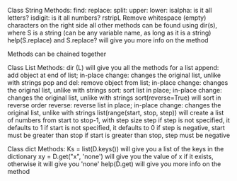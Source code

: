 Class String Methods:
find: 
replace: 
split: 
upper: 
lower: 
isalpha: is it all letters?
isdigit: is it all numbers?
rstripL Remove whitespace (empty) characters on the right side
all other methods can be found using dir(s), where S is a string (can be any variable name, as long as it is a string)
help(S.replace) and S.replace? will give you more info on the method

Methods can be chained together


Class List Methods:
dir (L) will give you all the methods for a list
append: add object at end of list; in-place change: changes the original list, unlike with strings
pop and del: remove object from list; in-place change: changes the original list, unlike with strings
sort: sort list in place; in-place change: changes the original list, unlike with strings
    sort(reverse=True) will sort in reverse order
reverse: reverse list in place; in-place change: changes the original list, unlike with strings
list(range(start, stop, step)) will create a list of numbers from start to stop-1, with step size step
    if step is not specified, it defaults to 1
    if start is not specified, it defaults to 0
    if step is negative, start must be greater than stop
    if start is greater than stop, step must be negative

Class dict Methods:
Ks = list(D.keys()) will give you a list of the keys in the dictionary
xy = D.get("x", 'none') will give you the value of x if it exists, otherwise it will give you 'none'
help(D.get) will give you more info on the method


